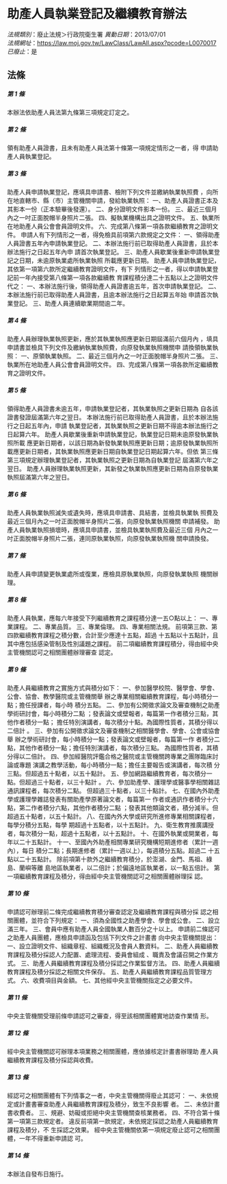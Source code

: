 # 助產人員執業登記及繼續教育辦法

*法規類別*：廢止法規＞行政院衛生署
*異動日期*：2013/07/01  
*法規網址*：https://law.moj.gov.tw/LawClass/LawAll.aspx?pcode=L0070017
*已廢止*：是


## 法條
##### 第 1 條
本辦法依助產人員法第九條第三項規定訂定之。

##### 第 2 條
領有助產人員證書，且未有助產人員法第十條第一項規定情形之一者，得
申請助產人員執業登記。

##### 第 3 條
助產人員申請執業登記，應填具申請書、檢附下列文件並繳納執業執照費
，向所在地直轄市、縣（市）主管機關申請，發給執業執照：
一、助產人員證書正本及其影本一份（正本驗畢後發還）。
二、身分證明文件影本一份。
三、最近三個月內之一吋正面脫帽半身照片二張。
四、擬執業機構出具之證明文件。
五、執業所在地助產人員公會會員證明文件。
六、完成第八條第一項各款繼續教育之證明文件。
申請人有下列情形之一者，得免檢具前項第六款規定之文件：
一、領得助產人員證書五年內申請執業登記。
二、本辦法施行前已取得助產人員證書，且於本辦法施行之日起五年內申
    請首次執業登記。
三、助產人員歇業後重新申請執業登記之日期，未逾原執業處所執業執照
    所載應更新日期。
助產人員申請執業登記，其依第一項第六款所定繼續教育證明文件，有下
列情形之一者，得以申請執業登記前一年內接受第八條第一項各款繼續教
育課程積分達二十五點以上之證明文件代之：
一、本辦法施行後，領得助產人員證書逾五年，首次申請執業登記。
二、本辦法施行前已取得助產人員證書，且逾本辦法施行之日起算五年始
    申請首次執業登記。
三、助產人員連續歇業期間逾二年。

##### 第 4 條
助產人員辦理執業執照更新，應於其執業執照應更新日期屆滿前六個月內
，填具申請書並檢具下列文件及繳納執業執照費，向原發執業執照機關申
請換領執業執照：
一、原領執業執照。
二、最近三個月內之一吋正面脫帽半身照片二張。
三、執業所在地助產人員公會會員證明文件。
四、完成第八條第一項各款所定繼續教育之證明文件。

##### 第 5 條
領得助產人員證書未逾五年，申請執業登記者，其執業執照之更新日期為
自各該證書發證屆滿第六年之翌日。
本辦法施行前已取得助產人員證書，且於本辦法施行之日起五年內，申請
執業登記者，其執業執照之更新日期不得逾本辦法施行之日起算六年。
助產人員歇業後重新申請執業登記，執業登記日期未逾原發執業執照所載
應更新日期者，以該日期為新發執業執照應更新日期；逾原發執業執照所
載應更新日期者，其執業執照應更新日期自執業登記日期起算六年。但依
第三條第三項規定辦理執業登記者，其執業執照之更新日期為自執業登記
屆滿第六年之翌日。
助產人員辦理執業執照更新，其新發之執業執照應更新日期為自原發執業
執照屆滿第六年之翌日。

##### 第 6 條
助產人員執業執照滅失或遺失時，應填具申請書、具結書，並檢具執業執
照費及最近三個月內之一吋正面脫帽半身照片二張，向原發執業執照機關
申請補發。
助產人員執業執照損壞時，應填具申請書，並檢具執業執照費及最近三個
月內之一吋正面脫帽半身照片二張，連同原執業執照，向原發執業執照機
關申請換發。

##### 第 7 條
助產人員申請變更執業處所或復業，應檢具原執業執照，向原發執業執照
機關辦理。

##### 第 8 條
助產人員執業，應每六年接受下列繼續教育之課程積分達一五○點以上：
一、專業課程。
二、專業品質。
三、專業倫理。
四、專業相關法規。
前項第三款、第四款繼續教育課程之積分數，合計至少應達十五點，超過
十五點以十五點計，且其中應包括感染管制及性別議題之課程。
前二項繼續教育課程積分，得由經中央主管機關認可之相關團體辦理審查
認定。

##### 第 9 條
助產人員繼續教育之實施方式與積分如下：
一、參加醫學校院、醫學會、學會、公會、協會、教學醫院或主管機關舉
    辦之專業相關繼續教育課程，每小時積分一點；擔任授課者，每小時
    積分五點。
二、參加有公開徵求論文及審查機制之助產學術研討會，每小時積分二點
    ；發表論文或壁報者，每篇第一作者積分三點，其他作者積分一點；
    擔任特別演講者，每次積分十點。為國際性質者，其積分得以二倍計
    。
三、參加有公開徵求論文及審查機制之相關醫學會、學會、公會或協會舉
    辦之學術研討會，每小時積分一點；發表論文或壁報者，每篇第一作
    者積分二點，其他作者積分一點；擔任特別演講者，每次積分三點。
    為國際性質者，其積分得以二倍計。
四、參加經醫院評鑑合格之醫院或主管機關跨專業之團隊臨床討論或專題
    演講之教學活動，每小時積分一點；擔任主要報告或演講者，每次積
    分三點。但超過五十點者，以五十點計。
五、參加網路繼續教育者，每次積分一點。但超過三十點者，以三十點計
    。
六、參加助產學、護理學或醫事學相關雜誌通訊課程者，每次積分二點。
    但超過三十點者，以三十點計。
七、在國內外助產學或護理學雜誌發表有關助產學原著論文者，每篇第一
    作者或通訊作者積分十六點，第二作者積分六點，其他作者積分二點
    ；發表其他類論文者，積分減半。但超過五十點者，以五十點計。
八、在國內外大學或研究所進修專業相關課程者，每學分積分五點，每學
    期超過十五點者，以十五點計。
九、衛生教育推廣講授者，每次積分一點，超過十五點者，以十五點計。
十、在國外執業或開業者，每年以二十五點計。
十一、至國內外助產相關專業研究機構短期進修者（累計一週內），每日
      積分二點；長期進修者（累計一週以上），每週積分五點。超過二
      十五點以二十五點計。
除前項第十款外之繼續教育積分，於澎湖、金門、馬祖、綠島、蘭嶼等離
島地區執業者，以二倍計；於偏遠地區執業者，以一點五倍計。
第一項繼續教育課程及積分，得由經中央主管機關認可之相關團體辦理採
認。

##### 第 10 條
申請認可辦理前二條完成繼續教育積分審查認定及繼續教育課程與積分採
認之相關團體，並符合下列規定：
一、須為全國性之助產學會、學會或公會。
二、設立滿三年。
三、會員中應有助產人員全國執業人數百分之十以上。
申請前二條認可之助產人員團體，應檢具申請函及包括下列文件之計畫書
向中央主管機關提出：
一、設立證明文件、組織章程、組織概況及會員人數資料。
二、助產人員繼續教育課程及積分採認人力配置、處理流程、委員會組成
    、職責及會議召開之作業方式。
三、助產人員繼續教育課程及積分採認之作業監督方法。
四、助產人員繼續教育課程及積分採認之相關文件保存。
五、助產人員繼續教育課程品質管理方式。
六、收費項目與金額。
七、其他經中央主管機關指定之必要文件。

##### 第 11 條
中央主管機關受理前條申請認可之審查，得至該相關團體實地訪查作業情
形。

##### 第 12 條
經中央主管機關認可辦理本項業務之相關團體，應依據核定計畫書辦理助
產人員繼續教育課程及積分採認與收費。

##### 第 13 條
經認可之相關團體有下列情事之一者，中央主管機關得廢止其認可：
一、未依規定或計畫書審查助產人員繼續教育課程及積分，致生不良影響
    者。
二、未依計畫書收費者。
三、規避、妨礙或拒絕中央主管機關查核業務者。
四、不符合第十條第一項第三款規定者。
違反前項第一款規定，未依規定採認之助產人員繼續教育課程及積分，不
生採認之效果。
經中央主管機關依第一項規定廢止認可之相關團體，一年不得重新申請認
可。

##### 第 14 條
本辦法自發布日施行。


